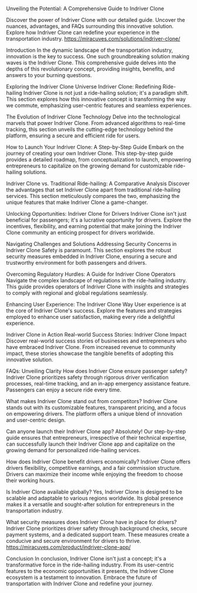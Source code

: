 Unveiling the Potential: A Comprehensive Guide to Indriver Clone

Discover the power of Indriver Clone with our detailed guide. Uncover the nuances, advantages, and FAQs surrounding this innovative solution. Explore how Indriver Clone can redefine your experience in the transportation industry.
https://miracuves.com/solutions/indriver-clone/

Introduction
In the dynamic landscape of the transportation industry, innovation is the key to success. One such groundbreaking solution making waves is the Indriver Clone. This comprehensive guide delves into the depths of this revolutionary concept, providing insights, benefits, and answers to your burning questions.

Exploring the Indriver Clone Universe
Indriver Clone: Redefining Ride-hailing
Indriver Clone is not just a ride-hailing solution; it's a paradigm shift. This section explores how this innovative concept is transforming the way we commute, emphasizing user-centric features and seamless experiences.

The Evolution of Indriver Clone Technology
Delve into the technological marvels that power Indriver Clone. From advanced algorithms to real-time tracking, this section unveils the cutting-edge technology behind the platform, ensuring a secure and efficient ride for users.

How to Launch Your Indriver Clone: A Step-by-Step Guide
Embark on the journey of creating your own Indriver Clone. This step-by-step guide provides a detailed roadmap, from conceptualization to launch, empowering entrepreneurs to capitalize on the growing demand for customizable ride-hailing solutions.

Indriver Clone vs. Traditional Ride-hailing: A Comparative Analysis
Discover the advantages that set Indriver Clone apart from traditional ride-hailing services. This section meticulously compares the two, emphasizing the unique features that make Indriver Clone a game-changer.

Unlocking Opportunities: Indriver Clone for Drivers
Indriver Clone isn't just beneficial for passengers; it's a lucrative opportunity for drivers. Explore the incentives, flexibility, and earning potential that make joining the Indriver Clone community an enticing prospect for drivers worldwide.

Navigating Challenges and Solutions
Addressing Security Concerns in Indriver Clone
Safety is paramount. This section explores the robust security measures embedded in Indriver Clone, ensuring a secure and trustworthy environment for both passengers and drivers.

Overcoming Regulatory Hurdles: A Guide for Indriver Clone Operators
Navigate the complex landscape of regulations in the ride-hailing industry. This guide provides operators of Indriver Clone with insights and strategies to comply with regional and global regulations seamlessly.

Enhancing User Experience: The Indriver Clone Way
User experience is at the core of Indriver Clone's success. Explore the features and strategies employed to enhance user satisfaction, making every ride a delightful experience.

Indriver Clone in Action
Real-world Success Stories: Indriver Clone Impact
Discover real-world success stories of businesses and entrepreneurs who have embraced Indriver Clone. From increased revenue to community impact, these stories showcase the tangible benefits of adopting this innovative solution.

FAQs: Unveiling Clarity
How does Indriver Clone ensure passenger safety?
Indriver Clone prioritizes safety through rigorous driver verification processes, real-time tracking, and an in-app emergency assistance feature. Passengers can enjoy a secure ride every time.

What makes Indriver Clone stand out from competitors?
Indriver Clone stands out with its customizable features, transparent pricing, and a focus on empowering drivers. The platform offers a unique blend of innovation and user-centric design.

Can anyone launch their Indriver Clone app?
Absolutely! Our step-by-step guide ensures that entrepreneurs, irrespective of their technical expertise, can successfully launch their Indriver Clone app and capitalize on the growing demand for personalized ride-hailing services.

How does Indriver Clone benefit drivers economically?
Indriver Clone offers drivers flexibility, competitive earnings, and a fair commission structure. Drivers can maximize their income while enjoying the freedom to choose their working hours.

Is Indriver Clone available globally?
Yes, Indriver Clone is designed to be scalable and adaptable to various regions worldwide. Its global presence makes it a versatile and sought-after solution for entrepreneurs in the transportation industry.

What security measures does Indriver Clone have in place for drivers?
Indriver Clone prioritizes driver safety through background checks, secure payment systems, and a dedicated support team. These measures create a conducive and secure environment for drivers to thrive.
https://miracuves.com/product/indriver-clone-app/

Conclusion
In conclusion, Indriver Clone isn't just a concept; it's a transformative force in the ride-hailing industry. From its user-centric features to the economic opportunities it presents, the Indriver Clone ecosystem is a testament to innovation. Embrace the future of transportation with Indriver Clone and redefine your journey.
